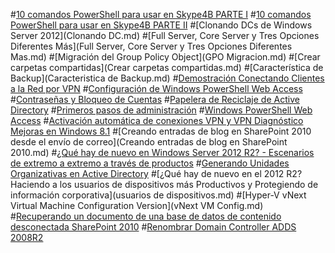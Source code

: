﻿#[10 comandos PowerShell para usar en Skype4B PARTE I](10-comandos-PowerShell-para-Skype4B-PARTE1.md)
#[10 comandos PowerShell para usar en Skype4B PARTE II](10-comandos-PowerShell-para-Skype4B-PARTE2.md)
#[Clonando DCs de Windows Server 2012](Clonando DC.md)
#[Full Server, Core Server y Tres Opciones Diferentes Más](Full Server, Core Server y Tres Opciones Diferentes Mas.md)
#[Migración del Group Policy Object](GPO Migracion.md)
#[Crear carpetas compartidas](Crear carpetas compartidas.md)
#[Característica de Backup](Caracteristica de Backup.md)
#[Demostración Conectando Clientes a la Red por VPN](Conectando-Clientes-por-VPN.md)
#[Configuración de Windows PowerShell Web Access](Configuracion-de-WPWA.md)
#[Contraseñas y Bloqueo de Cuentas](Contrasenas-y-Bloqueo-de-Cuentas.md)
#[Papelera de Reciclaje de Active Directory](Papelera-de-Reciclaje-de-AD.md)
#[Primeros pasos de administración](Primeros-pasos-de-administracion.md)
#[Windows PowerShell Web Access](Windows-PowerShell-Web-Access.md)
#[Activación automática de conexiones VPN y VPN Diagnóstico Mejoras en Windows 8.1](ActivacionAutoVPN.md)
#[Creando entradas de blog en SharePoint 2010 desde el envío de correo](Creando entradas de blog en SharePoint 2010.md)
#[¿Qué hay de nuevo en Windows Server 2012 R2? - Escenarios de extremo a extremo a través de productos](EscenariosDeExtremoAextremo.md)
#[Generando Unidades Organizativas en Active Directory](UnidadesOrgOnAD.md)
#[¿Qué hay de nuevo en el 2012 R2? Haciendo a los usuarios de dispositivos más Productivos y Protegiendo de información corporativa](usuarios de dispositivos.md)
#[Hyper-V vNext Virtual Machine Configuration Version](vNext VM Config.md)
#[Recuperando un documento de una base de datos de contenido desconectada SharePoint 2010](RecDocDeDB.md)
#[Renombrar Domain Controller ADDS 2008R2](RenombrarDC2008R2.md)
